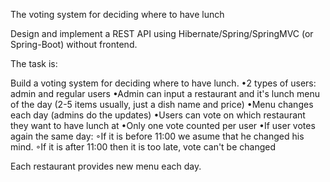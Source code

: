 The voting system for deciding where to have lunch

Design and implement a REST API using Hibernate/Spring/SpringMVC (or Spring-Boot) without frontend.

The task is:

Build a voting system for deciding where to have lunch.
•2 types of users: admin and regular users
•Admin can input a restaurant and it's lunch menu of the day (2-5 items usually, just a dish name and price)
•Menu changes each day (admins do the updates)
•Users can vote on which restaurant they want to have lunch at
•Only one vote counted per user
•If user votes again the same day: ◦If it is before 11:00 we asume that he changed his mind.
◦If it is after 11:00 then it is too late, vote can't be changed


Each restaurant provides new menu each day.
